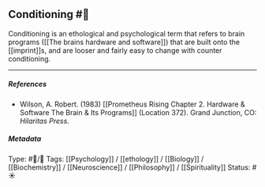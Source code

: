 ## Conditioning  #🧠 

Conditioning is an ethological and psychological term that refers to brain programs ([[The brains hardware and software]]) that are built onto the [[imprint]]s, and are looser and fairly easy to change with counter conditioning.

___

##### References

- Wilson, A. Robert. (1983) [[Prometheus Rising Chapter 2. Hardware & Software The Brain & Its Programs]] (Location 372). Grand Junction, CO: _Hilaritas Press_.

##### Metadata

Type: #🔵/🔵 
Tags: [[Psychology]] / [[ethology]] / [[Biology]] / [[Biochemistry]] / [[Neuroscience]] / [[Philosophy]] / [[Spirituality]] 
Status: #☀️ 